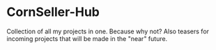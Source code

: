 # CornSeller-Hub
Collection of all my projects in one. Because why not? Also teasers for incoming projects that will be made in the "near" future.

